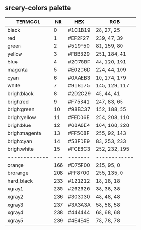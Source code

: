 ## srcery-colors palette

TERMCOL       | NR  | HEX     | RGB
------------- | --- | ------- | ------------
black         |  0  | #1C1B19 | 28,  27,  25
red           |  1  | #EF2F27 | 239, 47, 39
green         |  2  | #519F50 | 81,  159, 80
yellow        |  3  | #FBB829 | 251, 184, 41
blue          |  4  | #2C78BF | 44, 120, 191
magenta       |  5  | #E02C6D | 224, 44,  109
cyan          |  6  | #0AAEB3 | 10, 174, 179
white         |  7  | #918175 | 145, 129, 117
brightblack   |  8  | #2D2C29 | 45, 44, 41
brightred     |  9  | #F75341 | 247, 83, 65
brightgreen   |  10 | #98BC37 | 152, 188, 55
brightyellow  |  11 | #FED06E | 254, 208, 110
brightblue    |  12 | #68A8E4 | 104, 168, 228
brightmagenta |  13 | #FF5C8F | 255, 92, 143
brightcyan    |  14 | #53FDE9 | 83, 253, 233
brightwhite   |  15 | #FCE8C3 | 252, 232, 195
------------- | --- | ------- | ------------
orange        | 166 | #D75F00 | 215, 95, 0 
brorange      | 208 | #FF8700 | 255, 135, 0
hard_black    | 233 | #121212 | 18, 18, 18
xgray1        | 235 | #262626 | 38, 38, 38
xgray2        | 236 | #303030 | 48, 48, 48
xgray3        | 237 | #3A3A3A | 58, 58, 58
xgray4        | 238 | #444444 | 68, 68, 68
xgray5        | 239 | #4E4E4E | 78, 78, 78
